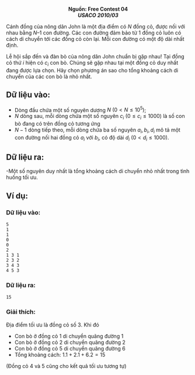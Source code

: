 **<center>Nguồn:  Free Contest 04</center>**
***<center>USACO 2010/03</center>***

Cánh đồng của nông dân John là một địa điểm có $N$ đồng cỏ, được nối với nhau bằng $N – 1$ con đường. Các con đường đảm bảo từ $1$ đồng cỏ 
luôn có cách di chuyển tới các đồng cỏ còn lại. Mỗi con đường có một độ dài nhất định.

Lễ hội sắp đến và đàn bò của nông dân John chuẩn bị gặp nhau! Tại đồng cỏ thứ $i$ hiện có $c_i$ con bò. Chúng sẽ gặp nhau tại một đồng cỏ duy nhất đang được lựa chọn. Hãy chọn phương án sao cho tổng khoảng cách di chuyển của các con bò là nhỏ nhất.

## Dữ liệu vào:
- Dòng đầu chứa một số nguyên dương $N\ (0 < N ≤ 10^5)$;
- $N$ dòng sau, mỗi dòng chứa một số nguyên $c_i\ (0 ≤ c_i≤ 1000)$ là số con bò đang có trên đồng cỏ tương ứng
- $N-1$ dòng tiếp theo, mỗi dòng chứa ba số nguyên $a_i,b_i,d_i$ mô tả một con đường nối hai đồng cỏ $a_i$ với $b_i$, có độ dài $d_i$ $(0 < d_i ≤1000)$.

## Dữ liệu ra:
-Một số nguyên duy nhất là tổng khoảng cách di chuyển nhỏ nhất trong tình huống tối ưu.

## Ví dụ:
### Dữ liệu vào:
```
5
1
1
0
0
2
1 3 1
2 3 2
3 4 3
4 5 3
```

### Dữ liệu ra:
```
15
```

### Giải thích:
Địa điểm tối ưu là đồng cỏ số $3$. Khi đó
- Con bò ở đồng cỏ $1$ di chuyển quãng đường $1$
- Con bò ở đồng cỏ $2$ di chuyển quãng đường $2$
- Con bò ở đồng cỏ $5$ di chuyển quãng đường $6$
- Tổng khoảng cách: $1.1 + 2.1 + 6.2 = 15$

(Đồng cỏ $4$ và $5$ cũng cho kết quả tối ưu tương tự)